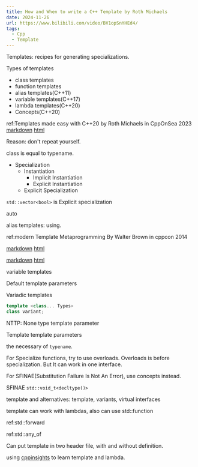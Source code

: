 ```yaml
---
title: How and When to write a C++ Template by Roth Michaels
date: 2024-11-26
url: https://www.bilibili.com/video/BV1opSnYHEd4/
tags:
  - Cpp
  - Template
---
```


Templates: recipes for generating specializations.

Types of templates

- class templates
- function templates
- alias templates(C++11)
- variable templates(C++17)
- lambda templates(C++20)
- Concepts(C++20)

ref:Templates made easy with C++20 by Roth Michaels in CppOnSea 2023 [markdown](../2023/templates_made_easy_with_c++20.md) [html](../2023/templates_made_easy_with_c++20.html)

Reason: don't repeat yourself.

class is equal to typename.

- Specialization
  - Instantiation
    - Implicit Instantiation
    - Explicit Instantiation
  - Explicit Specialization

`std::vector<bool>` is Explicit specialization

auto

alias templates: using.

ref:modern Template Metaprogramming By Walter Brown in cppcon 2014

[markdown](../../CppCon/2014/modern_template_metaprogramming_A_compendium_part_i.md) [html](../../CppCon/2014/modern_template_metaprogramming_A_compendium_part_i.html)

[markdown](../../CppCon/2014/modern_template_metaprogramming_A_compendium_part_ii.md) [html](../../CppCon/2014/modern_template_metaprogramming_A_compendium_part_ii.html)

variable templates

Default template parameters

Variadic templates

```cpp
template <class... Types>
class variant;
```

NTTP: None type template parameter

Template template parameters

the necessary of `typename`.

For Specialize functions, try to use overloads. Overloads is before specialization. But It can work in one interface.

For SFINAE(Substitution Failure Is Not An Error), use concepts instead.

SFINAE `std::void_t<decltype()>`

template and alternatives: template, variants, virtual interfaces

template can work with lambdas, also can use std::function

ref:std::forward

ref:std::any_of

Can put template in two header file, with and without definition.

using [cppinsights](https://cppinsights.io) to learn template and lambda.
